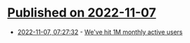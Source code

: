 # [Published on 2022-11-07](index.md)

* [2022-11-07, 07:27:32](https://news.ycombinator.com/item?id=33502340) - [We've hit 1M monthly active users](https://mastodon.social/@Gargron/109300967725833789)
